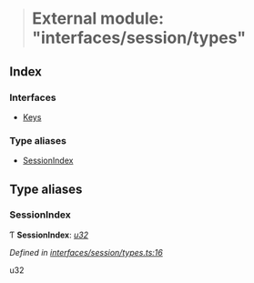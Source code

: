 > # External module: "interfaces/session/types"

## Index

### Interfaces

* [Keys](../interfaces/_interfaces_session_types_.keys.md)

### Type aliases

* [SessionIndex](_interfaces_session_types_.md#sessionindex)

## Type aliases

###  SessionIndex

Ƭ **SessionIndex**: *[u32](../interfaces/_interfaceregistry_.interfaceregistry.md#u32)*

*Defined in [interfaces/session/types.ts:16](https://github.com/polkadot-js/api/blob/7a08b37/packages/types/src/interfaces/session/types.ts#L16)*

u32